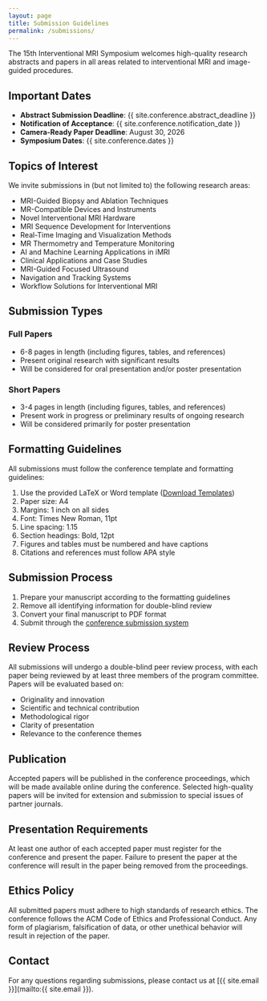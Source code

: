 ```yaml
---
layout: page
title: Submission Guidelines
permalink: /submissions/
---
```


The 15th Interventional MRI Symposium welcomes high-quality research abstracts and papers in all areas related to interventional MRI and image-guided procedures.

## Important Dates

- **Abstract Submission Deadline**: {{ site.conference.abstract_deadline }}
- **Notification of Acceptance**: {{ site.conference.notification_date }}
- **Camera-Ready Paper Deadline**: August 30, 2026
- **Symposium Dates**: {{ site.conference.dates }}

## Topics of Interest

We invite submissions in (but not limited to) the following research areas:

- MRI-Guided Biopsy and Ablation Techniques
- MR-Compatible Devices and Instruments
- Novel Interventional MRI Hardware
- MRI Sequence Development for Interventions
- Real-Time Imaging and Visualization Methods
- MR Thermometry and Temperature Monitoring
- AI and Machine Learning Applications in iMRI
- Clinical Applications and Case Studies
- MRI-Guided Focused Ultrasound
- Navigation and Tracking Systems
- Workflow Solutions for Interventional MRI

## Submission Types

### Full Papers
- 6-8 pages in length (including figures, tables, and references)
- Present original research with significant results
- Will be considered for oral presentation and/or poster presentation

### Short Papers
- 3-4 pages in length (including figures, tables, and references)
- Present work in progress or preliminary results of ongoing research
- Will be considered primarily for poster presentation

## Formatting Guidelines

All submissions must follow the conference template and formatting guidelines:

1. Use the provided LaTeX or Word template ([Download Templates](#))
2. Paper size: A4
3. Margins: 1 inch on all sides
4. Font: Times New Roman, 11pt
5. Line spacing: 1.15
6. Section headings: Bold, 12pt
7. Figures and tables must be numbered and have captions
8. Citations and references must follow APA style

## Submission Process

1. Prepare your manuscript according to the formatting guidelines
2. Remove all identifying information for double-blind review
3. Convert your final manuscript to PDF format
4. Submit through the [conference submission system](#)

## Review Process

All submissions will undergo a double-blind peer review process, with each paper being reviewed by at least three members of the program committee. Papers will be evaluated based on:

- Originality and innovation
- Scientific and technical contribution
- Methodological rigor
- Clarity of presentation
- Relevance to the conference themes

## Publication

Accepted papers will be published in the conference proceedings, which will be made available online during the conference. Selected high-quality papers will be invited for extension and submission to special issues of partner journals.

## Presentation Requirements

At least one author of each accepted paper must register for the conference and present the paper. Failure to present the paper at the conference will result in the paper being removed from the proceedings.

## Ethics Policy

All submitted papers must adhere to high standards of research ethics. The conference follows the ACM Code of Ethics and Professional Conduct. Any form of plagiarism, falsification of data, or other unethical behavior will result in rejection of the paper.

## Contact

For any questions regarding submissions, please contact us at [{{ site.email }}](mailto:{{ site.email }}).
